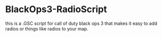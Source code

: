 # BlackOps3-RadioScript
this is a .GSC script for call of duty black ops 3 that makes it easy to add radios or things like radios to your map. 
